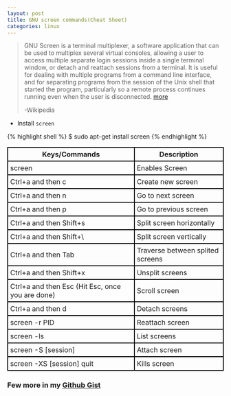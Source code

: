 ```yaml
---
layout: post
title: GNU screen commands(Cheat Sheet)
categories: linux
---
```

>GNU Screen is a terminal multiplexer, a software application that can be used to multiplex several virtual consoles, allowing a user to access multiple separate login sessions inside a single terminal window, or detach and reattach sessions from a terminal. It is useful for dealing with multiple programs from a command line interface, and for separating programs from the session of the Unix shell that started the program, particularly so a remote process continues running even when the user is disconnected. [more](https://en.wikipedia.org/wiki/GNU_Screen)
>
>-Wikipedia

* Install `screen`

{% highlight shell %}
$ sudo apt-get install screen
{% endhighlight %}



<table class="tablelines">
<tr>
 <th>Keys/Commands</th><th>Description</th>
</tr>
<tr>
 <td>screen</td><td>Enables Screen</td>
</tr>
<tr>
 <td>Ctrl+a and then c</td><td>Create new screen</td>
</tr>
<tr>
 <td>Ctrl+a and then n</td><td>Go to next screen</td>
</tr>
<tr>
 <td>Ctrl+a and then p</td><td>Go to previous screen</td>
</tr>
<tr>
 <td>Ctrl+a and then Shift+s</td><td>Split screen horizontally</td>
</tr>
<tr>
 <td>Ctrl+a and then Shift+\</td><td>Split screen vertically</td>
</tr>
<tr>
 <td>Ctrl+a and then Tab</td><td>Traverse between splited screens</td>
</tr>
<tr>
 <td>Ctrl+a and then Shift+x</td><td>Unsplit screens</td>
</tr>
<tr>
 <td>Ctrl+a and then Esc (Hit Esc, once you are done)    </td><td>Scroll screen</td>
</tr>
<tr>
 <td>Ctrl+a and then d</td><td>Detach screens</td>
</tr>
<tr>
 <td>screen -r PID</td><td>Reattach screen</td>
</tr>
<tr>
 <td>screen -ls</td><td>List screens</td>
</tr>
<tr>
 <td>screen -S [session] </td><td>Attach screen</td>
</tr>
<tr>
 <td>screen -XS [session] quit</td><td>Kills screen</td>
</tr>
</table>

### Few more in my [Github Gist](https://gist.github.com/veerendra2/2d250c007b49fa213787a465fa1862a6)
<script src="https://gist.github.com/veerendra2/2d250c007b49fa213787a465fa1862a6.js"></script>

<style>
.tablelines table, .tablelines td, .tablelines th {
        border: 2px solid black;
        padding: 5px;
        }
.tablelines th{
 text-align:center;
 font-weight:bold
}

.PageNavigation {
  font-size: 16px;
  display: block;
  width: auto;
  overflow: hidden;
}

.PageNavigation a {
  display: block;
  width: 80%;
  float: left;
  margin: 1em 0;
}

.PageNavigation .next {
  text-align: left;
}

</style>
